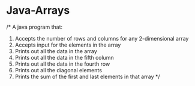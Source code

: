 # Java-Arrays
/* A java program that:
1.	Accepts the number of rows and columns for any 2-dimensional array
2.	Accepts input for the elements in the array
3.	Prints out all the data in the array
4.	Prints out all the data in the fifth column
5.	Prints out all the data in the fourth row
6.	Prints out all the diagonal elements
7.	Prints the sum of the first and last elements in that array
*/
